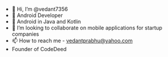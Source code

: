 - 👋 Hi, I’m @vedant7356
- 👀 Android Developer 
- 🌱 Android in Java and Kotlin
- 💞️ I’m looking to collaborate on mobile applications for startup companies
- 📫 How to reach me - vedantprabhu@yahoo.com
- Founder of CodeDeed

<!---
vedant7356/vedant7356 is a ✨ special ✨ repository because its `README.md` (this file) appears on your GitHub profile.
You can click the Preview link to take a look at your changes.
--->
